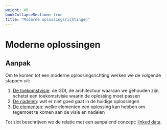 ```yaml
---
weight: 40
bookCollapseSection: true
title: "Moderne oplossingsrichtingen"
---
```


# Moderne oplossingen

## Aanpak
Om te komen tot een moderne oplossingsrichting werken we de volgende stappen uit:
1. [De toekomstvisie](1.toekomstvisie): de GDI, de architectuur waaraan we gehouden zijn, schetst een toekomstvisie waarin de oplossing moet passen
2. [De nadelen](2.nadelen): wat er niet goed gaat in de huidige oplossingen
3. [De elementen](3.elementen): welke elementen een oplossing kan hebben om tegemoet te komen aan de visie en nadelen

Tot slot beschrijven we de relatie met een aanpalend concept: [linked data](6.linked_data.md).